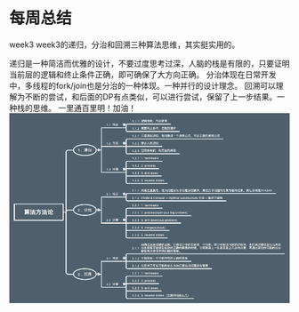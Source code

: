 # 每周总结
week3 
week3的递归，分治和回溯三种算法思维，其实挺实用的。

递归是一种简洁而优雅的设计，不要过度思考过深，人脑的栈是有限的，只要证明当前层的逻辑和终止条件正确，即可确保了大方向正确。
分治体现在日常开发中，多线程的fork/join也是分治的一种体现。一种并行的设计理念。
回溯可以理解为不断的尝试，和后面的DP有点类似，可以进行尝试，保留了上一步结果。一种栈的思维。
一里通百里明！加油！
![week3](/Xmind/week3.png)
